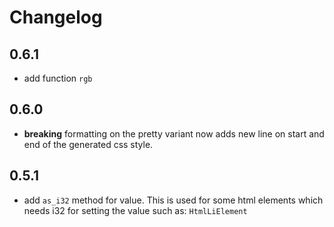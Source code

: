 # Changelog

## 0.6.1
- add function `rgb`

## 0.6.0
- **breaking** formatting on the pretty variant now adds new line on start and end of the generated css style.

## 0.5.1
- add `as_i32` method for value. This is used for some html elements which needs i32 for setting the value such as: `HtmlLiElement`
